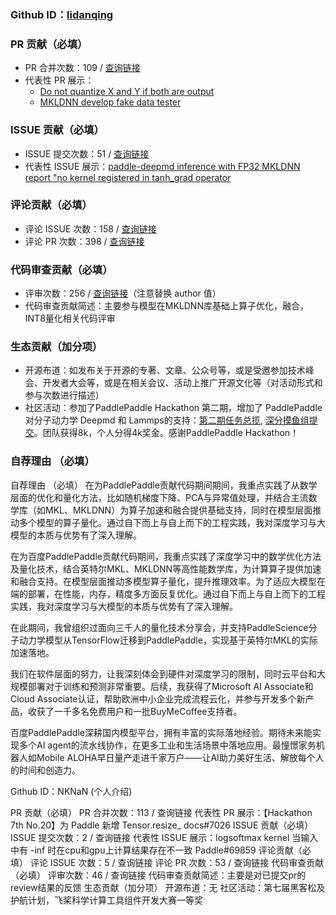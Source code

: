 

### Github ID：[lidanqing](https://github.com/lidanqing-intel)


### PR 贡献（必填）

- PR 合并次数：109 / [查询链接](https://github.com/search?q=author%3Alidanqing-intel+org%3APaddlePaddle+type%3Apr+merged%3A2018-10-01..2025-01-17&type=pullrequests)
- 代表性 PR 展示：
  - [Do not quantize X and Y if both are output](https://github.com/PaddlePaddle/Paddle/pull/43297)
  - [MKLDNN develop fake data tester](https://github.com/PaddlePaddle/PaddleSlim/pull/943/files)
    
### ISSUE 贡献（必填）

- ISSUE 提交次数：51 / [查询链接](https://github.com/search?q=author%3Alidanqing-intel+org%3APaddlePaddle+type%3Aissue+created%3A2018-10-01..2025-01-17&type=issues)
- 代表性 ISSUE 展示：[paddle-deepmd inference with FP32 MKLDNN report "no kernel registered in tanh_grad operator](https://github.com/PaddlePaddle/Paddle/issues/45058)

### 评论贡献（必填）

- 评论 ISSUE 次数：158 / [查询链接](https://github.com/search?q=commenter%3Alidanqing-intel+org%3APaddlePaddle+type%3Aissue+created%3A2018-10-01..2025-01-17&type=issues)
- 评论 PR 次数：398 / [查询链接](https://github.com/search?q=commenter%3Alidanqing-intel+org%3APaddlePaddle+type%3Apr+created%3A2018-10-01..2025-01-17&type=pullrequests)

### 代码审查贡献（必填）

- 评审次数：256 / [查询链接](https://github.com/search?q=type%3Apr++reviewed-by%3Alidanqing-intel++org%3APaddlePaddle+created%3A2018-10-01..2025-01-17&type=pullrequests)（注意替换 author 值）
- 代码审查贡献简述：主要参与模型在MKLDNN库基础上算子优化，融合，INT8量化相关代码评审

### 生态贡献（加分项）

- 开源布道：如发布关于开源的专著、文章、公众号等，或是受邀参加技术峰会、开发者大会等，或是在相关会议、活动上推广开源文化等（对活动形式和参与次数进行描述）
- 社区活动：参加了PaddlePaddle Hackathon 第二期，增加了 PaddlePaddle 对分子动力学 Deepmd 和 Lammps的支持：[第二期任务总揽](https://github.com/PaddlePaddle/Paddle/issues/40234), [深分摸鱼组提交](https://github.com/deepmodeling/deepmd-kit/pull/1699)。团队获得8k，个人分得4k奖金。感谢PaddlePaddle Hackathon！


### 自荐理由 （必填）

自荐理由 （必填）
在为PaddlePaddle贡献代码期间期间，我重点实践了从数学层面的优化和量化方法，比如随机梯度下降、PCA与异常值处理，并结合主流数学库（如MKL、MKLDNN）为算子加速和融合提供基础支持，同时在模型层面推动多个模型的算子量化。通过自下而上与自上而下的工程实践，我对深度学习与大模型的本质与优势有了深入理解。

在为百度PaddlePaddle贡献代码期间，我重点实践了深度学习中的数学优化方法及量化技术，结合英特尔MKL、MKLDNN等高性能数学库，为计算算子提供加速和融合支持。在模型层面推动多模型算子量化，提升推理效率。为了适应大模型在端的部署，在性能，内存，精度多方面反复优化。通过自下而上与自上而下的工程实践，我对深度学习与大模型的本质与优势有了深入理解。

在此期间，我曾组织过面向三千人的量化技术分享会，并支持PaddleScience分子动力学模型从TensorFlow迁移到PaddlePaddle，实现基于英特尔MKL的实际加速落地。

我们在软件层面的努力，让我深刻体会到硬件对深度学习的限制，同时云平台和大规模部署对于训练和预测非常重要。后续，我获得了Microsoft AI Associate和Cloud Associate认证，帮助欧洲中小企业完成流程云化，并参与开发多个新产品，收获了一千多名免费用户和一批BuyMeCoffee支持者。

百度PaddlePaddle深耕国内模型平台，拥有丰富的实际落地经验。期待未来能实现多个AI agent的流水线协作，在更多工业和生活场景中落地应用。最憧憬家务机器人如Mobile ALOHA早日量产走进千家万户——让AI助力美好生活、解放每个人的时间和创造力。


Github ID：NKNaN
(个人介绍)

PR 贡献（必填）
PR 合并次数：113 / 查询链接
代表性 PR 展示：【Hackathon 7th No.20】为 Paddle 新增 Tensor.resize_  docs#7026
ISSUE 贡献（必填）
ISSUE 提交次数：2 / 查询链接
代表性 ISSUE 展示：logsoftmax kernel 当输入中有 -inf 时在cpu和gpu上计算结果存在不一致 Paddle#69859
评论贡献（必填）
评论 ISSUE 次数：5 / 查询链接
评论 PR 次数：53 / 查询链接
代码审查贡献（必填）
评审次数：46 / 查询链接
代码审查贡献简述：主要是对已提交pr的review结果的反馈
生态贡献（加分项）
开源布道：无
社区活动：第七届黑客松及护航计划，飞桨科学计算工具组件开发大赛一等奖
